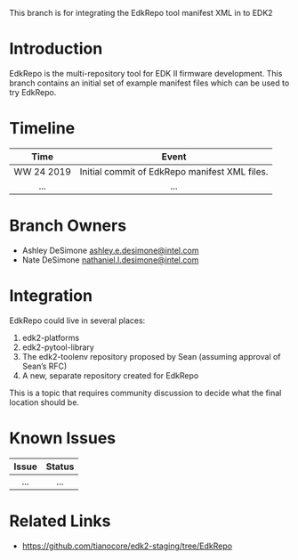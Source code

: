 This branch is for integrating the EdkRepo tool manifest XML in to EDK2

# Introduction

EdkRepo is the multi-repository tool for EDK II firmware development. This branch contains an initial set of example manifest files which can be used to try EdkRepo.

# Timeline
| Time | Event |
|:----:|:-----:|
| WW 24 2019 | Initial commit of EdkRepo manifest XML files. |
|...|...|

# Branch Owners
- Ashley DeSimone <ashley.e.desimone@intel.com>
- Nate DeSimone <nathaniel.l.desimone@intel.com>

# Integration
EdkRepo could live in several places:
1. edk2-platforms
2. edk2-pytool-library
3. The edk2-toolenv repository proposed by Sean (assuming approval of Sean’s RFC)
4. A new, separate repository created for EdkRepo

This is a topic that requires community discussion to decide what the final location should be.

# Known Issues
| Issue | Status |
|:-----:|:------:|
|...|...|

# Related Links
- https://github.com/tianocore/edk2-staging/tree/EdkRepo
